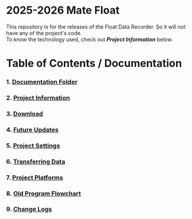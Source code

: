 # 2025-2026 Mate Float
This repository is for the releases of the Float Data Recorder. So it will not have any of the project's code.<br>
To know the technology used, check out _**Project Information**_ below.

# Table of Contents / Documentation

### 1. [Documentation Folder](Documentation)
### 2. [Project Information](Documentation/ProjectInformation.md)
### 3. [Download](Documentation/Download.md)
### 4. [Future Updates](Documentation/FutureUpdates.md)
### 5. [Project Settings](Documentation/Settings.md)
### 6. [Transferring Data](Documentation/DataTransfer.md)
### 7. [Project Platforms](Documentation/Platforms.md)
### 8. [Old Program Flowchart](Documentation/flowchart/system_flowchart_1_outdated.png)
### 9. [Change Logs](Documentation/ChangeLog)
